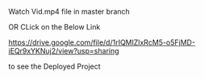 Watch Vid.mp4 file in master branch

OR CLick on the Below Link

<a href="URL">https://drive.google.com/file/d/1rIQMlZIxRcM5-o5FjMD-iEQr9xYKNuj2/view?usp=sharing
</a>

to see the Deployed Project
